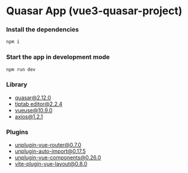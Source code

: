# Quasar App (vue3-quasar-project)

### Install the dependencies

```ruby
npm i
```

### Start the app in development mode

```ruby
npm run dev
```

### Library

- [quasar@2.12.0](https://quasar.dev/)
- [tiptab editor@2.2.4](https://tiptap.dev/docs/editor/installation/vue3)
- [vueuse@10.9.0](https://vueuse.org/)
- [axios@1.2.1](https://axios-http.com/kr/docs/intro)

### Plugins

- [unplugin-vue-router@0.7.0](https://github.com/posva/unplugin-vue-router)
- [unplugin-auto-import@0.17.5](https://github.com/unplugin/unplugin-auto-import)
- [unplugin-vue-components@0.26.0](https://github.com/unplugin/unplugin-vue-components)
- [vite-plugin-vue-layout@0.8.0](https://github.com/whiteDwarff/vite-plugin-vue-layouts)
